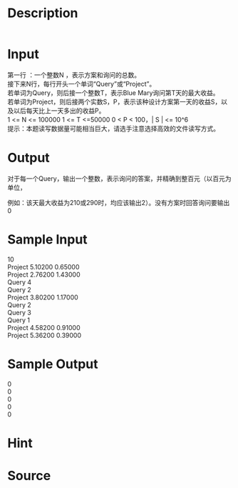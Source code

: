 
# Description

<div class="content"><p><img border="0" src="/source/bzoj/1568/img/aHR0cHM6Ly9seWRzeS5jb20vSnVkZ2VPbmxpbmUvaW1hZ2VzLzE1NjguanBn.jpg" alt=""/></p></div>

# Input

<div class="content"><div>第一行 ：一个整数N ，表示方案和询问的总数。 </div>
<div>接下来N行，每行开头一个单词“Query”或“Project”。 </div>
<div>若单词为Query，则后接一个整数T，表示Blue Mary询问第T天的最大收益。 </div>
<div>若单词为Project，则后接两个实数S，P，表示该种设计方案第一天的收益S，以及以后每天比上一天多出的收益P。</div>
<div>1 &lt;= N &lt;= 100000 1 &lt;= T &lt;=50000 0 &lt; P &lt; 100，| S | &lt;= 10^6 </div>
<div>提示：本题读写数据量可能相当巨大，请选手注意选择高效的文件读写方式。</div></div>

# Output

<div class="content"><div>对于每一个Query，输出一个整数，表示询问的答案，并精确到整百元（以百元为单位，</div>
<p></p>
<div>例如：该天最大收益为210或290时，均应该输出2）。没有方案时回答询问要输出0</div></div>

# Sample Input

<div class="content"><span class="sampledata">10<br/>
Project 5.10200 0.65000<br/>
Project 2.76200 1.43000<br/>
Query 4<br/>
Query 2<br/>
Project 3.80200 1.17000<br/>
Query 2<br/>
Query 3<br/>
Query 1<br/>
Project 4.58200 0.91000<br/>
Project 5.36200 0.39000</span></div>

# Sample Output

<div class="content"><span class="sampledata">0<br/>
0<br/>
0<br/>
0<br/>
0</span></div>

# Hint

<div class="content"><p></p></div>

# Source

<div class="content"><p><a href="problemset.php?search="></a></p></div>

